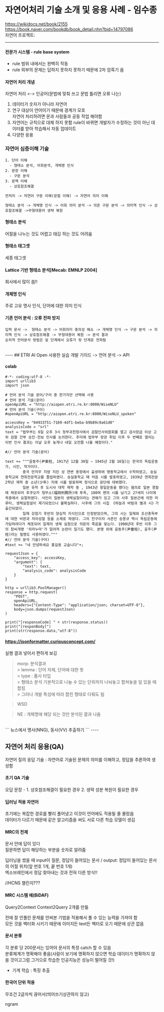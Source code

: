 # 자연어처리 기술 소개 및 응용 사례 - 임수종
 
https://wikidocs.net/book/2155   
https://book.naver.com/bookdb/book_detail.nhn?bid=14797086  
자연어 프로젝트: 

----
#### 전문가 시스템 - rule base system  
- rule 범위 내에서는 완벽히 작동  
- rule 외부의 문제는 답하지 못하지 못하기 때문에 2차 암흑기 옴  

#### 자연어 처리 개념
자연어 처리 <-> 인공어(문법에 맞춰 쓰고 문법 틀리면 오류 나는)  
1. 데이터가 숫자가 아니라 자연어  
2. 연구 대상이 언어이기 때문에 경계가 모호  
    자연어 처리하려면 문과 사람들과 공동 작업 해야함  
3. 자연어는 규칙으로 대체 하지 못함
    rule이 바뀌면 개발자가 수정하는 것이 아닌 데이터를 받아 학습해서 자동 업데이트  
4. 다양한 응용   

### 자연어 심층이해 기술  

```
1. 단어 이해 
  - 형태소 분석, 어휘분석, 개체명 인식
2. 문장 이해
  - 구문 분석  
3. 문맥 이해
  - 상호참조해결  
```

```
전처리 -> 자연어 구문 이해(문법 이해) -> 자연어 의미 이해
```

```
형태소 분석 -> 개체명 인식 -> 어휘 의미 분석 -> 의존 구문 분석 -> 의미역 인식 -> 상호참조해결 ->무형대용어 생략 복원
```

#### 형태소 분석
어절을 나누는 것도 어렵고 태깅 하는 것도 어려움  


#### 형태소 태그셋  
세종 태그셋  


#### Lattice 기반 형태소 분석[Mecab: EMNLP 2004]  
회사에서 많이 씀!!  

#### 개체명 인식  
주로 고유 명사 인식, 단어에 대한 의미 인식  

#### 기존 언어 분석 : 오류 전파 방지
```
입력 문서 ->  형태소 분석 -> 어휘의미 중의성 해소 -> 개체명 인식 -> 구문 분석 -> 의미역 인식 -> 상호참조해결 -> 무형대용어 복원 -> 분석 결과  
순차적 언어분석 방법은 앞 단계에서 오류가 뒷 단계로 전파됨  
```
<br>
----
## ETRI AI Open 사용한 실습
개발 기이드 -> 언어 분석 -> API

#### colab

```
#-*- coding:utf-8 -*-
import urllib3
import json
 
# 언어 분석 기술 문어/구어 중 한가지만 선택해 사용
# 언어 분석 기술(문어)
openApiURL = "http://aiopen.etri.re.kr:8000/WiseNLU" 
# 언어 분석 기술(구어)
#openApiURL = "http://aiopen.etri.re.kr:8000/WiseNLU_spoken"
 
accessKey = "04933751-7169-4df1-beba-b9b89c9a61d0"
analysisCode = "srl"
text = "법무부는 6일 오후 3시 정부과천청사에서 검찰인사위원회를 열고 검사장급 이상 고위 검찰 간부 승진·전보 인사를 논의한다. 추미애 법무부 장관 취임 이후 두 번째로 열리는 이번 인사 결과는 이날 오후 늦게나 내일 오전쯤 나올 예정이다."
 
#// 언어 분석 기술(문어)

text += """윤동주(尹東柱, 1917년 12월 30일 ~ 1945년 2월 16일)는 한국의 독립운동가, 시인, 작가이다. 
        중국 만저우 지방 지린 성 연변 용정에서 출생하여 명동학교에서 수학하였고, 숭실중학교와 연희전문학교를 졸업하였다. 숭실중학교 때 처음 시를 발표하였고, 1939년 연희전문 2학년 재학 중 소년(少年) 지에 시를 발표하며 정식으로 문단에 데뷔했다.
        일본 유학 후 도시샤 대학 재학 중 , 1943년 항일운동을 했다는 혐의로 일본 경찰에 체포되어 후쿠오카 형무소(福岡刑務所)에 투옥, 100여 편의 시를 남기고 27세의 나이에 옥중에서 요절하였다. 사인이 일본의 생체실험이라는 견해가 있고 그의 사후 일본군에 의한 마루타, 생체실험설이 제기되었으나 불확실하다. 사후에 그의 시집 《하늘과 바람과 별과 시》가 출간되었다.
        일제 강점기 후반의 양심적 지식인으로 인정받았으며, 그의 시는 일제와 조선총독부에 대한 비판과 자아성찰 등을 소재로 하였다. 그의 친구이자 사촌인 송몽규 역시 독립운동에 가담하려다가 체포되어 일제의 생체 실험으로 의문의 죽음을 맞는다. 1990년대 후반 이후 그의 창씨개명 '히라누마'가 알려져 논란이 일기도 했다. 본명 외에 윤동주(尹童柱), 윤주(尹柱)라는 필명도 사용하였다."""
#// 언어 분석 기술(구어)
#text += "네 안녕하세요 홍길동 교숩니다"+;
 
requestJson = {
    "access_key": accessKey,
    "argument": {
        "text": text,
        "analysis_code": analysisCode
    }
}
 
http = urllib3.PoolManager()
response = http.request(
    "POST",
    openApiURL,
    headers={"Content-Type": "application/json; charset=UTF-8"},
    body=json.dumps(requestJson)
)
 
print("[responseCode] " + str(response.status))
print("[responBody]")
print(str(response.data,"utf-8"))
```

#### https://jsonformatter.curiousconcept.com/
실행 결과 넣어서 편하게 보깅  
> morp: 분석결과  
    > lemma : 단어 자체, 단어에 대한 뜻  
    > type : 품사 타입  
    > 형태소 분석 기본적으로 나눌 수 있는 단위까지 나눠놓고 합쳐놓을 일 있을 때 합침  
    > 그러나 개발 특성에 따라 합친 형태로 다뤄도 됨  
    
> WSD

> NE : 개체명에 해당 되는 것만 분석된 결과 나옴  

<br>    
```
뉴스에서 명사(NNG), 동사(VV) 추출하기
```
----

## 자연어 처리 응용(QA)
자연어 질의 응답 기술 : 자연어로 기술된 문제의 의미를 이해하고, 정답을 추론하여 생성함  

#### 초기 QA 기술
오답 문장 - 1. 상호참조해결이 필요한 경우 2. 생략 성분 복원이 필요한 경우


#### 딥러닝 적용 자연어
초기에는 복잡한 경로를 빨리 풀어냈고 이것이 언어에도  적용될 줄 몰랐음  
데이터가 다르기 때문에 같은 알고리즘을 써도 서로 다른 학습 모델이 생김  

#### MRC의 전제
문서 안에 답이 있다  
질문하면 답이 해당하는 부분을 숫자로 알려줌  

딥러닝을 썼을 때 input이 질문, 정답이 들어있는 문서 / output: 정답이 들어있는 문서의 어절 위치(앞 번호 1개, 끝 번호 1개)  
엑소브레인에서 정답 찾아내는 것과 전혀 다른 방식!!  

//HCNS 챌린지???

#### MRC 시스템 예(BiDAF)
Query2Context Context2Query 2개를 만듦

전에 잘 안풀린 문제를 안써본 기법을 적용해서 풀 수 있는 능력을 가져야 함  
모든 것을 벡터화 시키기 때문에 이미지든 text든 벡터로 오기 때문에 상관 없음  

#### 문서 분류
각 분류 당 200문서는 있어야 문서의 특정 catch 할 수 있음  
분류체계가 명확해야 좋음(사람이 보기에 명확하지 않으면 학습 데이터가 명확하지 않을 것이고그럼 그거으로 학습한 인공지능은 성능이 떨어질 것!)  

- 기계 학습 : 특징 추출  
 
#### 한국어 단위 적용
무조건 2글자씩 끊어서(띄어쓰기상관하지 않고)  

ngram
